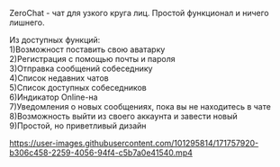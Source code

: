 <p>ZeroChat - чат для узкого круга лиц. Простой функционал и ничего лишнего.</p>
Из доступных функций:<br/>
1)Возможност поставить свою аватарку<br/>
2)Регистрация с помощью почты и пароля<br/>
3)Отправка сообщений собеседнику<br/>
4)Список недавних чатов<br/>
5)Список доступных собеседников<br/>
6)Индикатор Online-на<br/>
7)Уведомления о новых сообщениях, пока вы не находитесь в чате<br/>
8)Возможность выйти из своего аккаунта и завести новый<br/>
9)Простой, но приветливый дизайн<br/>

https://user-images.githubusercontent.com/101295814/171757920-b306c458-2259-4056-94f4-c5b7a0e41540.mp4

